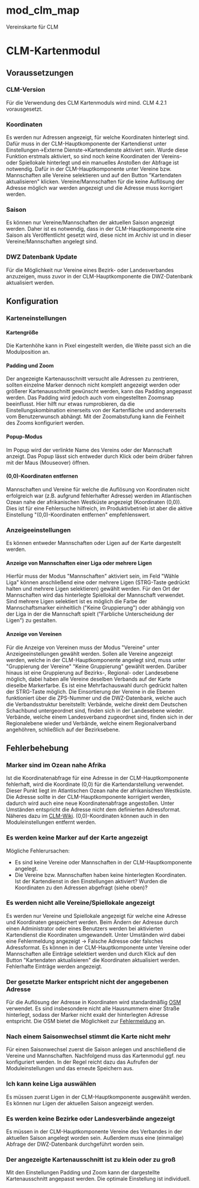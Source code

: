 # mod_clm_map
Vereinskarte für CLM

# CLM-Kartenmodul
## Voraussetzungen

### CLM-Version
Für die Verwendung des CLM Kartenmoduls wird mind. CLM 4.2.1 vorausgesetzt. 

### Koordinaten
Es werden nur Adressen angezeigt, für welche Koordinaten hinterlegt sind. Dafür muss in der CLM-Hauptkomponente der Kartendienst unter Einstellungen->Externe Dienste->Kartendienste aktiviert sein. Wurde diese Funktion erstmals aktiviert, so sind noch keine Koordinaten der Vereins- oder Spiellokale hinterlegt und ein manuelles Anstoßen der Abfrage ist notwendig. Dafür in der CLM-Hauptkomponente unter Vereine bzw. Mannschaften alle Vereine selektieren und auf den Button "Kartendaten aktualisieren" klicken. Vereine/Mannschaften für die keine Auflösung der Adresse möglich war werden angezeigt und die Adresse muss korrigiert werden.

### Saison
Es können nur Vereine/Mannschaften der aktuellen Saison angezeigt werden. Daher ist es notwendig, dass in der CLM-Hauptkomponente eine Saison als Veröffentlicht gesetzt wird, diese nicht im Archiv ist und in dieser Vereine/Mannschaften angelegt sind.

### DWZ Datenbank Update
Für die Möglichkeit nur Vereine eines Bezirk- oder Landesverbandes anzuzeigen, muss zuvor in der CLM-Hauptkomponente die DWZ-Datenbank aktualisiert werden.
  
## Konfiguration
### Karteneinstellungen
#### Kartengröße
Die Kartenhöhe kann in Pixel eingestellt werden, die Weite passt sich an die Modulposition an. 

#### Padding und Zoom

Der angezeigte Kartenausschnitt versucht alle Adressen zu zentrieren, sollten einzelne Marker dennoch nicht komplett angezeigt werden oder größerer Kartenausschnitt gewünscht werden, kann das Padding angepasst werden. Das Padding wird jedoch auch vom eingestellten Zoomsnap beeinflusst. Hier hilft nur etwas rumprobieren, da die Einstellungskombination einerseits von der Kartenfläche und andererseits vom Benutzerwunsch abhängt.
Mit der Zoomabstufung kann die Feinheit des Zooms konfiguriert werden. 

#### Popup-Modus
Im Popup wird der verlinkte Name des Vereins oder der Mannschaft anzeigt. Das Popup lässt sich entweder durch Klick oder beim drüber fahren mit der Maus (Mouseover) öffnen.

#### (0,0)-Koordinaten entfernen

Mannschaften und Vereine für welche die Auflösung von Koordinaten nicht erfolgreich war (z.B. aufgrund fehlerhafter Adresse) werden im Atlantischen Ozean nahe der afrikanischen Westküste angezeigt (Koordinaten (0,0)). Dies ist für eine Fehlersuche hilfreich, im Produktivbetrieb ist aber die aktive Einstellung "(0,0)-Koordinaten entfernen" empfehlenswert.

### Anzeigeeinstellungen
Es können entweder Mannschaften oder Ligen auf der Karte dargestellt werden.

#### Anzeige von Mannschaften einer Liga oder mehrere Ligen
Hierfür muss der Modus "Mannschaften" aktiviert sein, im Feld "Wähle Liga" können anschließend eine oder mehrere Ligen (STRG-Taste gedrückt halten und mehrere Ligen selektieren) gewählt werden.
Für den Ort der Mannschaften wird das hinterlegte Spiellokal der Mannschaft verwendet.
Sind mehrere Ligen selektiert ist es möglich die Farbe der Mannschaftsmarker einheitlich ("Keine Gruppierung") oder abhängig von der Liga in der die Mannschaft spielt ("Farbliche Unterscheidung der Ligen") zu gestalten. 

#### Anzeige von Vereinen
Für die Anzeige von Vereinen muss der Modus "Vereine" unter Anzeigeeinstellungen gewählt werden.
Sollen alle Vereine angezeigt werden, welche in der CLM-Hauptkomponente angelegt sind, muss unter "Gruppierung der Vereine" "Keine Gruppierung" gewählt werden.
Darüber hinaus ist eine Gruppierung auf Bezirks-, Regional- oder Landesebene möglich, dabei haben alle Vereine deselben Verbands auf der Karte dieselbe Markerfarbe. Es ist eine Mehrfachauswahl durch gedrückt halten der STRG-Taste möglich.
Die Einsortierung der Vereine in die Ebenen funktioniert über die ZPS-Nummer und die DWZ-Datenbank, welche auch die Verbandsstruktur bereitstellt: Verbände, welche direkt dem Deutschen Schachbund untergeordnet sind, finden sich in der Landesebene wieder. Verbände, welche einem Landesverband zugeordnet sind, finden sich in der Regionalebene wieder und Verbände, welche einem Regionalverband angehöhren, schließlich auf der Bezirksebene. 

## Fehlerbehebung
### Marker sind im Ozean nahe Afrika
Ist die Koordinatenabfrage für eine Adresse in der CLM-Hauptkomponente fehlerhaft, wird die Koordinate (0,0) für die Kartendarstellung verwendet. Dieser Punkt liegt im Atlantischen Ozean nahe der afrikanischen Westküste. Die Adresse sollte in der CLM-Hauptkomponente korrigiert werden, dadurch wird auch eine neue Koordinatenabfrage angestoßen. Unter Umständen entspricht die Adresse nicht dem definierten Adressformat. Näheres dazu im [CLM-Wiki](https://clm4.de/der-administrationsbereich/item/188-kartenanzeige-verein-mannschaft). (0,0)-Koordinaten können auch in den Moduleinstellungen entfernt werden.

### Es werden keine Marker auf der Karte angezeigt
Mögliche Fehlerursachen:
- Es sind keine Vereine oder Mannschaften in der CLM-Hauptkomponente angelegt.
- Die Vereine bzw. Mannschaften haben keine hinterlegten Koordinaten. Ist der Kartendienst in den Einstellungen aktiviert? Wurden die Koordinaten zu den Adressen abgefragt (siehe oben)?

### Es werden nicht alle Vereine/Spiellokale angezeigt
Es werden nur Vereine und Spiellokale angezeigt für welche eine Adresse und Koordinaten gespeichert werden. Beim Ändern der Adresse durch einen Administrator oder eines Benutzers werden bei aktivierten Kartendienst die Koordinaten umgewandelt. Unter Umständen wird dabei eine Fehlermeldung angezeigt -> Falsche Adresse oder falsches Adressformat. Es können in der CLM-Hauptkomponente unter Vereine oder Mannschaften alle Einträge selektiert werden und durch Klick auf den Button "Kartendaten aktualisieren" die Koordinaten aktualisiert werden. Fehlerhafte Einträge werden angezeigt.

### Der gesetzte Marker entspricht nicht der angegebenen Adresse
Für die Auflösung der Adresse in Koordinaten wird standardmäßig [OSM](https://www.openstreetmap.org/) verwendet. Es sind insbesondere nicht alle Hausnummern einer Straße hinterlegt, sodass der Marker nicht exakt der hinterlegten Adresse entspricht. Die OSM bietet die Möglichkeit zur [Fehlermeldung](https://wiki.openstreetmap.org/wiki/DE:Fehler_melden) an.

### Nach einem Saisonwechsel stimmt die Karte nicht mehr
Für einen Saisonwechsel zuerst die Saison anlegen und anschließend die Vereine und Mannschaften. Nachfolgend muss das Kartenmodul ggf. neu konfiguriert werden. In der Regel reicht dazu das Aufrufen der Moduleinstellungen und das erneute Speichern aus.

### Ich kann keine Liga auswählen
Es müssen zuerst Ligen in der CLM-Hauptkomponente ausgewählt werden. Es können nur Ligen der aktuellen Saison angezeigt werden.

### Es werden keine Bezirke oder Landesverbände angezeigt
Es müssen in der CLM-Hauptkomponente Vereine des Verbandes in der aktuellen Saison angelegt worden sein. Außerdem muss eine (einmalige) Abfrage der DWZ-Datenbank durchgeführt worden sein.

### Der angezeigte Kartenausschnitt ist zu klein oder zu groß
Mit den Einstellungen Padding und Zoom kann der dargestellte Kartenausschnitt angepasst werden. Die optimale Einstellung ist individuell.

